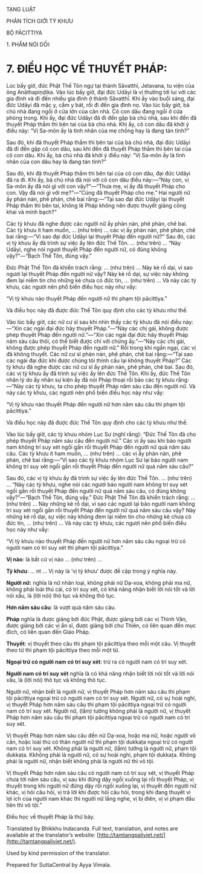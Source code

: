  

TẠNG LUẬT

PHÂN TÍCH GIỚI TỲ KHƯU

BỘ PĀCITTIYA

1\. PHẨM NÓI DỐI:

# 7\. ĐIỀU HỌC VỀ THUYẾT PHÁP:

Lúc bấy giờ, đức Phật Thế Tôn ngự tại thành Sāvatthī, Jetavana, tu viện của ông Anāthapiṇḍika. Vào lúc bấy giờ, đại đức Udāyi là vị thường tới lui với các gia đình và đi đến nhiều gia đình ở thành Sāvatthī. Khi ấy vào buổi sáng, đại đức Udāyi đã mặc y, cầm y bát, rồi đi đến gia đình nọ. Vào lúc bấy giờ, bà chủ nhà đang ngồi ở cửa lớn của căn nhà. Cô con dâu đang ngồi ở cửa phòng trong. Khi ấy, đại đức Udāyi đã đi đến gặp bà chủ nhà, sau khi đến đã thuyết Pháp thầm thì bên tai của bà chủ nhà. Khi ấy, cô con dâu đã khởi ý điều này: “Vị Sa-môn ấy là tình nhân của mẹ chồng hay là đang tán tỉnh?”

Sau đó, khi đã thuyết Pháp thầm thì bên tai của bà chủ nhà, đại đức Udāyi đã đi đến gặp cô con dâu, sau khi đến đã thuyết Pháp thầm thì bên tai của cô con dâu. Khi ấy, bà chủ nhà đã khởi ý điều này: “Vị Sa-môn ấy là tình nhân của con dâu hay là đang tán tỉnh?”

Sau đó, khi đã thuyết Pháp thầm thì bên tai của cô con dâu, đại đức Udāyi đã ra đi. Khi ấy, bà chủ nhà đã nói với cô con dâu điều này:—“Này con, vị Sa-môn ấy đã nói gì với con vậy?”—“Thưa mẹ, vị ấy đã thuyết Pháp cho con. Vậy đã nói gì với mẹ?”—“Cũng đã thuyết Pháp cho mẹ.” Hai người nữ ấy phàn nàn, phê phán, chê bai rằng:—“Tại sao đại đức Udāyi lại thuyết Pháp thầm thì bên tai, không lẽ Pháp không nên được thuyết giảng công khai và minh bạch?”

Các tỳ khưu đã nghe được các người nữ ấy phàn nàn, phê phán, chê bai. Các tỳ khưu ít ham muốn, … (như trên) … các vị ấy phàn nàn, phê phán, chê bai rằng:—“Vì sao đại đức Udāyi lại thuyết Pháp đến người nữ?” Sau đó, các vị tỳ khưu ấy đã trình sự việc ấy lên đức Thế Tôn. … (như trên) … “Này Udāyi, nghe nói ngươi thuyết Pháp đến người nữ, có đúng không vậy?”—“Bạch Thế Tôn, đúng vậy.”

Đức Phật Thế Tôn đã khiển trách rằng: … (như trên) … Này kẻ rồ dại, vì sao ngươi lại thuyết Pháp đến người nữ vậy? Này kẻ rồ dại, sự việc này không đem lại niềm tin cho những kẻ chưa có đức tin, … (như trên) … Và này các tỳ khưu, các ngươi nên phổ biến điều học này như vầy:

“Vị tỳ khưu nào thuyết Pháp đến người nữ thì phạm tội pācittiya.”

Và điều học này đã được đức Thế Tôn quy định cho các tỳ khưu như thế.

Vào lúc bấy giờ, các nữ cư sĩ sau khi nhìn thấy các tỳ khưu đã nói điều này:—“Xin các ngài đại đức hãy thuyết Pháp.”—“Này các chị gái, không được phép thuyết Pháp đến người nữ.”—“Xin các ngài đại đức hãy thuyết Pháp năm sáu câu thôi, có thể biết được chỉ với chừng ấy.”—“Này các chị gái, không được phép thuyết Pháp đến người nữ.” Rồi trong khi ngần ngại, các vị đã không thuyết. Các nữ cư sĩ phàn nàn, phê phán, chê bai rằng:—“Tại sao các ngài đại đức khi được chúng tôi thỉnh cầu lại không thuyết Pháp?” Các tỳ khưu đã nghe được các nữ cư sĩ ấy phàn nàn, phê phán, chê bai. Sau đó, các vị tỳ khưu ấy đã trình sự việc ấy lên đức Thế Tôn. Khi ấy, đức Thế Tôn nhân lý do ấy nhân sự kiện ấy đã nói Pháp thoại rồi bảo các tỳ khưu rằng:—“Này các tỳ khưu, ta cho phép thuyết Pháp năm sáu câu đến người nữ. Và này các tỳ khưu, các ngươi nên phổ biến điều học này như vầy:

“Vị tỳ khưu nào thuyết Pháp đến người nữ hơn năm sáu câu thì phạm tội pācittiya.”

Và điều học này đã được đức Thế Tôn quy định cho các tỳ khưu như thế.

Vào lúc bấy giờ, các tỳ khưu nhóm Lục Sư (nghĩ rằng): “Đức Thế Tôn đã cho phép thuyết Pháp năm sáu câu đến người nữ.” Các vị ấy sau khi bảo người nam không trí suy xét ngồi gần rồi thuyết Pháp đến người nữ quá năm sáu câu. Các tỳ khưu ít ham muốn, … (như trên) … các vị ấy phàn nàn, phê phán, chê bai rằng:—“Vì sao các tỳ khưu nhóm Lục Sư lại bảo người nam không trí suy xét ngồi gần rồi thuyết Pháp đến người nữ quá năm sáu câu?”

Sau đó, các vị tỳ khưu ấy đã trình sự việc ấy lên đức Thế Tôn. … (như trên) … “Này các tỳ khưu, nghe nói các ngươi bảo người nam không trí suy xét ngồi gần rồi thuyết Pháp đến người nữ quá năm sáu câu, có đúng không vậy?”—“Bạch Thế Tôn, đúng vậy.” Đức Phật Thế Tôn đã khiển trách rằng: … (như trên) … Này những kẻ rồ dại, vì sao các ngươi lại bảo người nam không trí suy xét ngồi gần rồi thuyết Pháp đến người nữ quá năm sáu câu vậy? Này những kẻ rồ dại, sự việc này không đem lại niềm tin cho những kẻ chưa có đức tin, … (như trên) … Và này các tỳ khưu, các ngươi nên phổ biến điều học này như vầy:

“Vị tỳ khưu nào thuyết Pháp đến người nữ hơn năm sáu câu ngoại trừ có người nam có trí suy xét thì phạm tội pācittiya.”

**Vị nào**: là bất cứ vị nào … (như trên) …

**Tỳ khưu**: … nt … Vị này là ‘vị tỳ khưu’ được đề cập trong ý nghĩa này.

**Người nữ:** nghĩa là nữ nhân loại, không phải nữ Dạ-xoa, không phải ma nữ, không phải loài thú cái, có trí suy xét, có khả năng nhận biết lời nói tốt và lời nói xấu, là (lời nói) thô tục và không thô tục.

**Hơn năm sáu câu**: là vượt quá năm sáu câu.

**Pháp** nghĩa là được giảng bởi đức Phật, được giảng bởi các vị Thinh Văn, được giảng bởi các vị ẩn sĩ, được giảng bởi chư Thiên, có liên quan đến mục đích, có liên quan đến Giáo Pháp.

**Thuyết**: vị thuyết theo câu thì phạm tội pācittiya theo mỗi một câu. Vị thuyết theo từ thì phạm tội pācittiya theo mỗi một từ.

**Ngoại trừ có người nam có trí suy xét**: trừ ra có người nam có trí suy xét.

**Người nam có trí suy xét** nghĩa là có khả năng nhận biết lời nói tốt và lời nói xấu, là (lời nói) thô tục và không thô tục.

Người nữ, nhận biết là người nữ, vị thuyết Pháp hơn năm sáu câu thì phạm tội pācittiya ngoại trừ có người nam có trí suy xét. Người nữ, có sự hoài nghi, vị thuyết Pháp hơn năm sáu câu thì phạm tội pācittiya ngoại trừ có người nam có trí suy xét. Người nữ, (lầm) tưởng không phải là người nữ, vị thuyết Pháp hơn năm sáu câu thì phạm tội pācittiya ngoại trừ có người nam có trí suy xét.

Vị thuyết Pháp hơn năm sáu câu đến nữ Dạ-xoa, hoặc ma nữ, hoặc người vô căn, hoặc loài thú có thân người nữ thì phạm tội dukkaṭa ngoại trừ có người nam có trí suy xét. Không phải là người nữ, (lầm) tưởng là người nữ, phạm tội dukkaṭa. Kkhông phải là người nữ, có sự hoài nghi, phạm tội dukkaṭa. Không phải là người nữ, nhận biết không phải là người nữ thì vô tội.

Vị thuyết Pháp hơn năm sáu câu có người nam có trí suy xét, vị thuyết Pháp chưa tới năm sáu câu, vị sau khi đứng dậy ngồi xuống lại rồi thuyết Pháp, vị thuyết trong khi người nữ đứng dậy rồi ngồi xuống lại, vị thuyết đến người nữ khác, vị hỏi câu hỏi, vị trả lời khi được hỏi câu hỏi, trong khi đang thuyết vì lợi ích của người nam khác thì người nữ lắng nghe, vị bị điên, vị vi phạm đầu tiên thì vô tội.”

Điều học về thuyết Pháp là thứ bảy.

Translated by Bhikkhu Indacanda. Full text, translation, and notes are available at the translator’s website: [http://tamtangpaliviet.net/](http://tamtangpaliviet.net/).

Used by kind permission of the translator.

Prepared for SuttaCentral by Ayya Vimala.